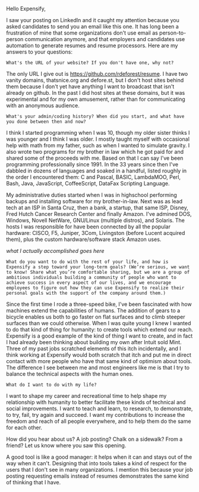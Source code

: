 Hello Expensify,

I saw your posting on LinkedIn and it caught my attention because you asked candidates to send you an email like this one. It has long been a frustration of mine that some organizations don't use email as person-to-person communication anymore, and that employers and candidates use automation to generate resumes and resume processors. Here are my answers to your questions:

    What's the URL of your website? If you don't have one, why not?

The only URL I give out is https://github.com/rdeforest/resume. I have two vanity domains, thatsnice.org and defore.st, but I don't host sites behind them because I don't yet have anything I want to broadcast that isn't already on github. In the past I did host sites at these domains, but it was experimental and for my own amusement, rather than for communicating with an anonymous audience.

    What's your admin/coding history? When did you start, and what have you done between then and now?

I think I started programming when I was 10, though my older sister thinks I was younger and I think I was older. I mostly taught myself with occasional help with math from my father, such as when I wanted to simulate gravity. I also wrote two programs for my brother in law which he got paid for and shared some of the proceeds with me. Based on that I can say I've been programming professionally since 1991. In the 33 years since then I've dabbled in dozens of languages and soaked in a handful, listed roughly in the order I encountered them: C and Pascal, BASIC, LambdaMOO, Perl, Bash, Java, JavaScript, CoffeeScript, DataFax Scripting Language.

My administrative duties started when I was in highschool performing backups and installing software for my brother-in-law. Next was as lead tech at an ISP in Santa Cruz, then a bank, a startup, that same ISP, Disney, Fred Hutch Cancer Research Center and finally Amazon. I've admined DOS, Windows, Novell NetWare, GNU/Linux (multiple distros), and Solaris. The hosts I was responsible for have been connected by all the popular hardware: CISCO, F5, Juniper, 3Com, Livingston (before Lucent acquired them), plus the custom hardware/software stack Amazon uses.

_what I actually accomplished goes here_

    What do you want to do with the rest of your life, and how is Expensify a step toward your long-term goals? (We’re serious, we want to know! Share what you’re comfortable sharing, but we are a group of ambitious individuals building a community of people who want to achieve success in every aspect of our lives, and we encourage employees to figure out how they can use Expensify to realize their personal goals with the support of the company around them.)

Since the first time I rode a three-speed bike, I've been fascinated with how machines extend the capabilities of humans. The addition of gears to a bicycle enables us both to go faster on flat surfaces and to climb steeper surfaces than we could otherwise. When I was quite young I knew I wanted to do that kind of thing for humanity: to create tools which extend our reach. Expensify is a good example of the kind of thing I want to create, and in fact I had already been thinking about building my own after Intuit sold Mint. Three of my past jobs scratched elements of this itch incidentally, and I think working at Expensify would both scratch that itch and put me in direct contact with more people who have that same kind of optimism about tools. The difference I see between me and most engineers like me is that I try to balance the technical aspects with the human ones.

    What do I want to do with my life?

I want to shape my career and recreational time to help shape my relationship with humanity to better facilitate these kinds of technical and social improvements. I want to teach and learn, to research, to demonstrate, to try, fail, try again and succeed. I want my contributions to increase the freedom and reach of all people everywhere, and to help them do the same for each other.

How did you hear about us? A job posting? Chalk on a sidewalk? From a friend? Let us know where you saw this opening.



A good tool is like a good manager: it helps when it can and stays out of the way when it can't. Designing that into tools takes a kind of respect for the users that I don't see in many organizations. I mention this because your job posting requesting emails instead of resumes demonstrates the same kind of thinking that I have.



